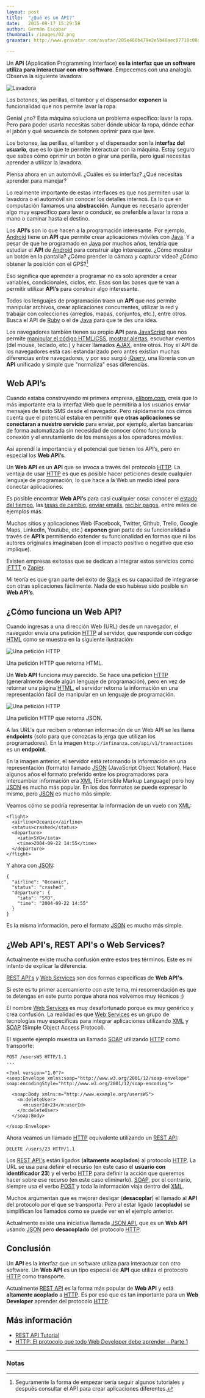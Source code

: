 ```yaml
---
layout: post
title:  "¿Qué es un API?"
date:   2015-09-17 15:29:58
author: Germán Escobar
thumbnail: /images/02.png
gravatar: http://www.gravatar.com/avatar/205e460b479e2e5b48aec07710c08d50.jpg

---
```


Un **API** (Application Programming Interface) **es la interfaz que un software utiliza para interactuar con otro software**. Empecemos con una analogía. Observa la siguiente lavadora:

<img src="/images/washing-machine.png" alt="Lavadora" class="photo">

<p class="photo-description">Los botones, las perillas, el tambor y el dispensador <strong>exponen</strong> la funcionalidad que nos permite lavar la ropa.</p>

Genial ¿no? Esta máquina soluciona un problema específico: lavar la ropa. Pero para poder usarla necesitas saber dónde ubicar la ropa, dónde echar el jabón y qué secuencia de botones oprimir para que lave.  

Los botones, las perillas, el tambor y el dispensador son la **interfaz del usuario**, que es lo que te permite interactuar con la máquina.  Estoy seguro que sabes cómo oprimir un botón o girar una perilla, pero igual necesitas aprender a utilizar la lavadora.

Piensa ahora en un automóvil. ¿Cuáles es su interfaz? ¿Qué necesitas aprender para manejar?

Lo realmente importante de estas interfaces es que nos permiten usar la lavadora o el automóvil sin conocer los detalles internos. Es lo que en computación llamamos una **abstracción**. Aunque es necesario aprender algo muy específico para lavar o conducir, es preferible a lavar la ropa a mano o caminar hasta el destino.

Los **API’s** son lo que hacen a la programación interesante. Por ejemplo, <a href="https://www.android.com/" target="_blank">Android</a> tiene un **API** que permite crear aplicaciones móviles con <a href="https://es.wikipedia.org/wiki/Java_(lenguaje_de_programaci%C3%B3n)" target="_blank">Java</a>. Y a pesar de que he programado en <a href="https://es.wikipedia.org/wiki/Java_(lenguaje_de_programaci%C3%B3n)" target="_blank">Java</a> por muchos años, tendría que estudiar el **API** de <a href="https://www.android.com/" target="_blank">Android</a> para construir algo interesante. ¿Cómo mostrar un botón en la pantalla? ¿Cómo prender la cámara y capturar video? ¿Cómo obtener la posición con el GPS?[^1]

Eso significa que aprender a programar no es solo aprender a crear variables, condicionales, ciclos, etc. Esas son las bases que te van a permitir utilizar **API’s** para construir algo interesante. 

Todos los lenguajes de programación traen un **API** que nos permite manipular archivos, crear aplicaciones concurrentes, utilizar la red y trabajar con colecciones (arreglos, mapas, conjuntos, etc.), entre otros. Busca el API de <a href="https://www.google.com/webhp?sourceid=chrome-instant&ion=1&espv=2&ie=UTF-8#q=ruby%20api" target="_blank">Ruby</a> o el de <a href="https://www.google.com/search?q=java+api&oq=java+api&aqs=chrome.0.69i59j69i60l4j0.1575j0j9&sourceid=chrome&es_sm=119&ie=UTF-8" target="">Java</a> para que te des una idea.

Los navegadores también tienen su propio **API** para <a href="https://es.wikipedia.org/wiki/JavaScript" target="_blank">JavaScript</a> que nos permite <a href="#" id="manipulate">manipular el código HTML/CSS</a>, <a href="#" id="show-alerts">mostrar alertas</a>, escuchar eventos (del mouse, teclado, etc.) y hacer llamados <a href="https://es.wikipedia.org/wiki/AJAX" target="_blank">AJAX</a>, entre otros. Hoy el API de los navegadores está casi estandarizado pero antes existían muchas diferencias entre navegadores, y por eso surgió <a href="https://es.wikipedia.org/wiki/JQuery" target="_blank">jQuery</a>, una librería con un **API** unificado y simple que "normaliza" esas diferencias.

## Web API’s

Cuando estaba construyendo mi primera empresa, <a href="http://elibom.com/" target="_blank">elibom.com</a>, creía que lo más importante era la interfaz Web que le permitiría a los usuarios enviar mensajes de texto SMS desde el navegador. Pero rápidamente nos dimos cuenta que el potencial estaba en permitir **que otras aplicaciones se conectaran a nuestro servicio** para enviar, por ejemplo, alertas bancarias de forma automatizada sin necesidad de conocer cómo funciona la conexión y el enrutamiento de los mensajes a los operadores móviles.

Así aprendí la importancia y el potencial que tienen los API’s, pero en especial los **Web API’s**.

Un **Web API** es un **API** que se invoca a través del protocolo <a href="https://es.wikipedia.org/wiki/Hypertext_Transfer_Protocol" target="_blank">HTTP</a>. La ventaja de usar <a href="https://es.wikipedia.org/wiki/Hypertext_Transfer_Protocol" target="_blank">HTTP</a> es que es posible hacer peticiones desde cualquier lenguaje de programación, lo que hace a la Web un medio ideal para conectar aplicaciones.

Es posible encontrar **Web API’s** para casi cualquier cosa: conocer el <a href="http://openweathermap.org/api" target="_blank">estado del tiempo</a>, las <a href="http://fixer.io/" target="_blank">tasas de cambio</a>, <a href="http://mandrill.com/" target="_blank">enviar emails</a>, <a href="https://stripe.com/" target="_blank">recibir pagos</a>, entre miles de ejemplos más.

Muchos sitios y aplicaciones Web (Facebook, Twitter, Github, Trello, Google Maps, LinkedIn, Youtube, etc.) **exponen** gran parte de su funcionalidad a través de **API’s** permitiendo extender su funcionalidad en formas que ni los autores originales imaginaban (con el impacto positivo o negativo que eso implique).

Existen empresas exitosas que se dedican a integrar estos servicios como <a href="https://ifttt.com/" target="_blank">IFTTT</a> o <a href="https://zapier.com/" target="_blank">Zapier</a>. 

Mi teoría es que gran parte del éxito de <a href="https://slack.com/" target="_blank">Slack</a> es su capacidad de integrarse con otras aplicaciones fácilmente. Nada de eso hubiese sido posible sin **Web API’s**.

## ¿Cómo funciona un Web API? 

Cuando ingresas a una dirección Web (URL) desde un navegador, el navegador envía una petición <a href="https://es.wikipedia.org/wiki/Hypertext_Transfer_Protocol" target="_blank">HTTP</a> al servidor, que responde con código <a href="https://es.wikipedia.org/wiki/HTML" target="_blank">HTML</a> como se muestra en la siguiente ilustración:

<img src="/images/web-apis-1.png" alt="Una petición HTTP" class="photo">

<p class="photo-description">Una petición HTTP que retorna HTML.</p>

Un **Web API** funciona muy parecido. Se hace una petición <a href="https://es.wikipedia.org/wiki/Hypertext_Transfer_Protocol" target="_blank">HTTP</a> (generalmente desde algún lenguaje de programación), pero en vez de retornar una página <a href="https://es.wikipedia.org/wiki/HTML" target="_blank">HTML</a>, el servidor retorna la información en una representación fácil de manipular en un lenguaje de programación.

<img src="/images/web-apis-2.png" alt="Una petición HTTP" class="photo">

<p class="photo-description">Una petición HTTP que retorna JSON.</p>

<div class="well">A las URL's que reciben o retornan información de un Web API se les llama <strong>endpoints</strong> (solo para que conozcas la jerga que utilizan los programadores). En la imagen <code>http://infinanza.com/api/v1/transactions</code> es un <strong>endpoint</strong>.</div>

En la imagen anterior, el servidor está retornando la información en una representación (formato) llamado <a href="https://es.wikipedia.org/wiki/JSON" target="_blank">JSON</a> (JavaScript Object Notation). Hace algunos años el formato preferido entre los programadores para intercambiar información era <a href="https://es.wikipedia.org/wiki/Extensible_Markup_Language" target="_blank">XML</a> (Extensible Markup Language) pero hoy <a href="https://es.wikipedia.org/wiki/JSON" target="_blank">JSON</a> es mucho más popular. En los dos formatos se puede expresar lo mismo, pero <a href="https://es.wikipedia.org/wiki/JSON" target="_blank">JSON</a> es mucho más simple.

Veamos cómo se podría representar la información de un vuelo con <a href="https://es.wikipedia.org/wiki/Extensible_Markup_Language" target="_blank">XML</a>:

<pre><code class="overflow xml">&lt;flight&gt;
  &lt;airline&gt;Oceanic&lt;/airline&gt;
  &lt;status&gt;crashed&lt;/status&gt;
  &lt;departure&gt;
    &lt;iata&gt;SYD&lt;/iata&gt;
    &lt;time&gt;2004-09-22 14:55&lt;/time&gt;
  &lt;/departure&gt;
&lt;/flight&gt;</code></pre>

Y ahora con <a href="https://es.wikipedia.org/wiki/JSON" target="_blank">JSON</a>:

<pre><code class="overflow json">{ 
  "airline": "Oceanic",
  "status": "crashed",
  "departure": {
    "iata": "SYD",
    "time": "2004-09-22 14:55"
  }
}</code></pre>

Es la misma información, pero el formato <a href="https://es.wikipedia.org/wiki/JSON" target="_blank">JSON</a> es mucho más simple.

## ¿Web API's, REST API's o Web Services?

Actualmente existe mucha confusión entre estos tres términos. Este es mi intento de explicar la diferencia.

<a href="https://es.wikipedia.org/wiki/Representational_State_Transfer" target="_blank">REST API's</a> y <a href="https://es.wikipedia.org/wiki/Servicio_web" target="_blank">Web Services</a> son dos formas específicas de **Web API's**.

Si este es tu primer acercamiento con este tema, mi recomendación es que te detengas en este punto porque ahora nos volvemos muy técnicos ;)

El nombre <a href="https://es.wikipedia.org/wiki/Servicio_web" target="_blank">Web Services</a> es muy desafortunado porque es muy genérico y crea confusión. La realidad es que <a href="https://es.wikipedia.org/wiki/Servicio_web" target="_blank">Web Services</a> es un grupo de tecnologías muy específicas para integrar aplicaciones utilizando <a href="https://es.wikipedia.org/wiki/Extensible_Markup_Language" target="_blank">XML</a> y <a href="https://es.wikipedia.org/wiki/Simple_Object_Access_Protocol" target="_blank">SOAP</a> (Simple Object Access Protocol).

El siguente ejemplo muestra un llamado <a href="https://es.wikipedia.org/wiki/Simple_Object_Access_Protocol" target="_blank">SOAP</a> utilizando <a href="https://es.wikipedia.org/wiki/Hypertext_Transfer_Protocol" target="_blank">HTTP</a> como transporte:

<pre><code class="overflow http">POST /usersWS HTTP/1.1
...

&lt;?xml version=&quot;1.0&quot;?&gt;
&lt;soap:Envelope xmlns:soap=&quot;http://www.w3.org/2001/12/soap-envelope&quot; soap:encodingStyle=&quot;http://www.w3.org/2001/12/soap-encoding&quot;&gt;

  &lt;soap:Body xmlns:m=&quot;http://www.example.org/usersWS&quot;&gt;
    &lt;m:deleteUser&gt;
      &lt;m:userId&gt;23&lt;/m:userId&gt;
    &lt;/m:deleteUser&gt;
  &lt;/soap:Body&gt;

&lt;/soap:Envelope&gt;</code></pre>

Ahora veamos un llamado <a href="https://es.wikipedia.org/wiki/Hypertext_Transfer_Protocol" target="_blank">HTTP</a> equivalente utilizando un <a href="https://es.wikipedia.org/wiki/Representational_State_Transfer" target="_blank">REST API</a>:

<pre><code class="overflow http">DELETE /users/23 HTTP/1.1</code></pre>

Los <a href="https://es.wikipedia.org/wiki/Representational_State_Transfer" target="_blank">REST API's</a> están ligados (**altamente acoplados**) al protocolo <a href="https://es.wikipedia.org/wiki/Hypertext_Transfer_Protocol" target="_blank">HTTP</a>. La URL se usa para definir el recurso (en este caso el **usuario con identificador 23**) y el verbo <a href="https://es.wikipedia.org/wiki/Hypertext_Transfer_Protocol" target="_blank">HTTP</a> para definir la acción que queremos hacer sobre ese recurso (en este caso eliminarlo). <a href="https://es.wikipedia.org/wiki/Simple_Object_Access_Protocol" target="_blank">SOAP</a>, por el contrario, siempre usa el verbo <a href="https://en.wikipedia.org/wiki/POST_(HTTP)" target="_blank">POST</a> y toda la información viaja dentro del <a href="https://es.wikipedia.org/wiki/Extensible_Markup_Language" target="_blank">XML</a>.

Muchos argumentan que es mejorar desligar (**desacoplar**) el llamado al **API** del protocolo por el que se transporta. Pero al estar ligado (**acoplado**) se simplifican los llamados como se puede ver en el ejemplo anterior.

Actualmente existe una iniciativa llamada <a href="http://jsonapi.org/" target="_blank">JSON API</a>, que es un **Web API** usando <a href="https://es.wikipedia.org/wiki/JSON" target="_blank">JSON</a> pero **desacoplado** del protocolo <a href="https://es.wikipedia.org/wiki/Hypertext_Transfer_Protocol" target="_blank">HTTP</a>.

## Conclusión

Un **API** es la interfaz que un software utiliza para interactuar con otro software. Un **Web API** es un tipo especial de **API** que utiliza el protocolo <a href="https://es.wikipedia.org/wiki/Hypertext_Transfer_Protocol" target="_blank">HTTP</a> como transporte.

Actualmente <a href="https://es.wikipedia.org/wiki/Representational_State_Transfer" target="_blank">REST API</a> es la forma más popular de **Web API** y está **altamente acoplado** a <a href="https://es.wikipedia.org/wiki/Hypertext_Transfer_Protocol" target="_blank">HTTP</a>. Es por eso que es tan importante para un **Web Developer** aprender del protocolo <a href="https://es.wikipedia.org/wiki/Hypertext_Transfer_Protocol" target="_blank">HTTP</a>.

## Más información

* <a href="http://www.restapitutorial.com/" target="_blank">REST API Tutorial</a>
* <a href="http://code.tutsplus.com/tutorials/http-the-protocol-every-web-developer-must-know-part-1--net-31177" target="_blank">HTTP: El protocolo que todo Web Developer debe aprender - Parte 1</a>

---

### Notas

[^1]: Seguramente la forma de empezar sería seguir algunos tutoriales y después consultar el API para crear aplicaciones diferentes.


<script>
  $('#manipulate').on('click', function(e) {
    e.preventDefault();

    $(this).parent().css('color', 'blue');
    setTimeout(function() {
      $('#manipulate').parent().css('color', '#303030')
    }, 3000);
  });

  $('#show-alerts').on('click', function(e) {
    e.preventDefault();

    alert('Si, esto es una alerta');
  });
</script>